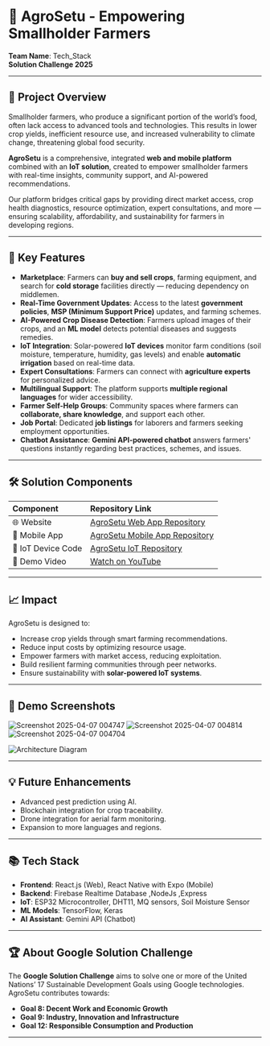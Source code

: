 # 🌾 AgroSetu - Empowering Smallholder Farmers

**Team Name**: Tech_Stack  
**Solution Challenge 2025**

---

## 🚀 Project Overview

Smallholder farmers, who produce a significant portion of the world’s food, often lack access to advanced tools and technologies. This results in lower crop yields, inefficient resource use, and increased vulnerability to climate change, threatening global food security.

**AgroSetu** is a comprehensive, integrated **web and mobile platform** combined with an **IoT solution**, created to empower smallholder farmers with real-time insights, community support, and AI-powered recommendations.

Our platform bridges critical gaps by providing direct market access, crop health diagnostics, resource optimization, expert consultations, and more — ensuring scalability, affordability, and sustainability for farmers in developing regions.

---

## 🎯 Key Features

- **Marketplace**: Farmers can **buy and sell crops**, farming equipment, and search for **cold storage** facilities directly — reducing dependency on middlemen.
- **Real-Time Government Updates**: Access to the latest **government policies**, **MSP (Minimum Support Price)** updates, and farming schemes.
- **AI-Powered Crop Disease Detection**: Farmers upload images of their crops, and an **ML model** detects potential diseases and suggests remedies.
- **IoT Integration**: Solar-powered **IoT devices** monitor farm conditions (soil moisture, temperature, humidity, gas levels) and enable **automatic irrigation** based on real-time data.
- **Expert Consultations**: Farmers can connect with **agriculture experts** for personalized advice.
- **Multilingual Support**: The platform supports **multiple regional languages** for wider accessibility.
- **Farmer Self-Help Groups**: Community spaces where farmers can **collaborate, share knowledge**, and support each other.
- **Job Portal**: Dedicated **job listings** for laborers and farmers seeking employment opportunities.
- **Chatbot Assistance**: **Gemini API-powered chatbot** answers farmers' questions instantly regarding best practices, schemes, and issues.

---

## 🛠️ Solution Components

| Component | Repository Link |
| :--- | :--- |
| 🌐 Website | [AgroSetu Web App Repository](https://github.com/AdishtJaglan/agro-setu) |
| 📱 Mobile App | [AgroSetu Mobile App Repository](https://github.com/Chayan-03/AgroSetu-Mobile-App) |
| 🌱 IoT Device Code | [AgroSetu IoT Repository](https://github.com/Chayan-03/AgroSetu-IOT) |
| 🎥 Demo Video | [Watch on YouTube](https://www.youtube.com/watch?v=S-SJ8v9uwR8) |



---

## 📈 Impact

AgroSetu is designed to:

- Increase crop yields through smart farming recommendations.
- Reduce input costs by optimizing resource usage.
- Empower farmers with market access, reducing exploitation.
- Build resilient farming communities through peer networks.
- Ensure sustainability with **solar-powered IoT systems**.

---

## 📸 Demo Screenshots
![Screenshot 2025-04-07 004747](https://github.com/user-attachments/assets/e33e3271-32ee-40ea-9af8-fe67cecc9cd5)  ![Screenshot 2025-04-07 004814](https://github.com/user-attachments/assets/5a753bfd-9686-4bf1-aa84-c0a2788f2bd2)   ![Screenshot 2025-04-07 004704](https://github.com/user-attachments/assets/74b1d821-02f9-445e-9a8e-17d29fcad38d)



![Architecture Diagram ](https://github.com/user-attachments/assets/c9f766d6-7083-4431-a20c-70e20c910cf4)


---

## 💡 Future Enhancements

- Advanced pest prediction using AI.
- Blockchain integration for crop traceability.
- Drone integration for aerial farm monitoring.
- Expansion to more languages and regions.

---

## 📚 Tech Stack

- **Frontend**: React.js (Web), React Native with Expo  (Mobile)
- **Backend**: Firebase Realtime Database ,NodeJs ,Express
- **IoT**: ESP32 Microcontroller, DHT11, MQ sensors, Soil Moisture Sensor
- **ML Models**: TensorFlow, Keras
- **AI Assistant**: Gemini API (Chatbot)

---

## 🏆 About Google Solution Challenge

The **Google Solution Challenge** aims to solve one or more of the United Nations’ 17 Sustainable Development Goals using Google technologies. AgroSetu contributes towards:


- **Goal 8: Decent Work and Economic Growth**
- **Goal 9: Industry, Innovation and Infrastructure**
- **Goal 12: Responsible Consumption and Production**

---

